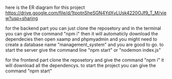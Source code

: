 here is the ER diagram for this project
https://drive.google.com/file/d/1tpotnSheSGN4YdXyLUsk4220OJf9_T_M/view?usp=sharing

for the backend part you can just clone the reposetory and in the terminal you can give the command "npm i" then it will automaticly download the dependecies then open xaamp and phpmyadmin 
and you might need to create a database name "management_system" and you are good to go.
to start the server give the command line "npm start" or "nodemon index.js"

for the frontend part clone the reposetory and give the command "npm i" it will download all the dependencys.
to start the project you can give the command "npm start"
